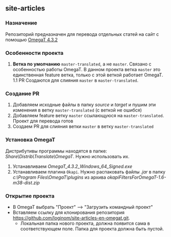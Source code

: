 ## site-articles

### Назначение

Репозиторий предназначен для перевода отдельных статей на сайт с помощью [OmegaT 4.3.2](https://omegat.org/)

### Особенности проекта

1. **Ветка по умолчанию** `master-translated`, а не `master`. Связано с особенностью работы OmegaT. В данном проекта ветка `master` это единственная feature ветка, только с этой веткой работает OmegaT.
    1.1 PR Создаются для слияния `master` в `master-translated`.

### Создание PR

1. Добавляем исходные файлы в папку *source* и *target* и пушим эти изменения в ветку `master-translated` (с веткой не ошибся)
2. Добавляем feature ветку `master` ссылающуюся на `master-translated`. Проект для перевода готов
3. Создаем PR для слияния ветки `master` в ветку `master-translated`

### Установка OmegaT

Дистрибутивы программы находятся в папке: *Share\Distrib\Translate\OmegaT*. Нужно использовать их.

1. Устанавливаем *OmegaT_4.3.2_Windows_64_Signed.exe*
2. Устанавливаем плагина `Okapi`. Нужно распаковать файлы *.jar* в папку *c:\Program Files\OmegaT\plugins* из архива *okapiFiltersForOmegaT-1.6-m38-dist.zip*

### Открытие проекта

* В OmegaT выбрать "Проект" --> "Загрузить командный проект"
* Вставляем ссылку для клонирования репозитория https://github.com/loginom/site-articles-en-omegat.git.
    * Локальная папка нового проекта, должна появится сама в соответствующем поле. Папка для проекта должна быть пустой.
